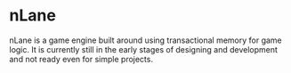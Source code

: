 # nLane

nLane is a game engine built around using transactional memory for game logic.
It is currently still in the early stages of designing and development and not ready even for simple projects.